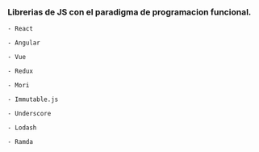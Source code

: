 

### Librerias de JS con el paradigma de programacion funcional. 

    - React

    - Angular

    - Vue

    - Redux

    - Mori

    - Immutable.js

    - Underscore

    - Lodash

    - Ramda

